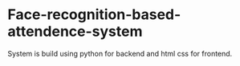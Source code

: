 # Face-recognition-based-attendence-system
System is build using python for backend and html css for frontend.
